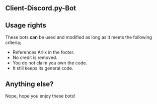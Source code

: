 ## Client-Discord.py-Bot

## Usage rights

These bots **__can__** be used and modified as long as it meets the following criteria;

* References Arlix in the footer.
* No credit is removed.
* You do not claim you own the code.
* It still keeps its general code.

## Anything else?

Nope, hope you enjoy these bots!
